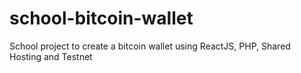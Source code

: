 # school-bitcoin-wallet
School project to create a bitcoin wallet using ReactJS, PHP, Shared Hosting and Testnet
